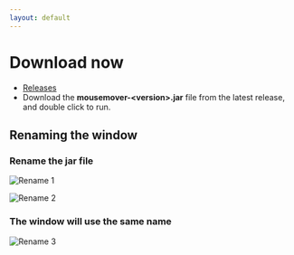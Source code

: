 ```yaml
---
layout: default
---
```



# Download now 
* [Releases](https://github.com/mousemoverapp/mousemover/releases)
* Download the **mousemover-&lt;version&gt;.jar** file from the latest release, and double click to run.



## Renaming the window 
### Rename the jar file
![Rename 1](https://mousemoverapp.github.io/mousemover/images/rename1.png)

![Rename 2](https://mousemoverapp.github.io/mousemover/images/rename2.png)

### The window will use the same name
![Rename 3](https://mousemoverapp.github.io/mousemover/images/rename3.png)
